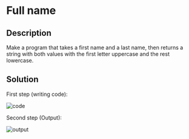 # Full name

## Description

Make a program that takes a first name and a last name, then returns a string with both values ​​with the first letter uppercase and the rest lowercase.

## Solution

First step (writing code):

![code](https://user-images.githubusercontent.com/116694224/209035789-194aac55-0bb8-4b43-9803-8d8fdca751a8.jpg)

Second step (Output):

![output](https://user-images.githubusercontent.com/116694224/209035796-3a64ed61-8d0a-46dd-8bbe-00d118b4b324.jpg)
